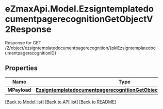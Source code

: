 # eZmaxApi.Model.EzsigntemplatedocumentpagerecognitionGetObjectV2Response
Response for GET /2/object/ezsigntemplatedocumentpagerecognition/{pkiEzsigntemplatedocumentpagerecognitionID}

## Properties

Name | Type | Description | Notes
------------ | ------------- | ------------- | -------------
**MPayload** | [**EzsigntemplatedocumentpagerecognitionGetObjectV2ResponseMPayload**](EzsigntemplatedocumentpagerecognitionGetObjectV2ResponseMPayload.md) |  | 

[[Back to Model list]](../README.md#documentation-for-models) [[Back to API list]](../README.md#documentation-for-api-endpoints) [[Back to README]](../README.md)

